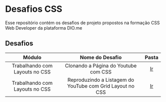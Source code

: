# Desafios CSS
Esse repositório contém os desafios de projeto propostos na formação CSS Web Developer da plataforma DIO.me

## Desafios
| Módulo | Nome do Desafio | Pasta |
|:------:|:---------------:|:----:|
| Trabalhando com Layouts no CSS | Clonando a Página do Youtube com CSS | [Ir](/desafio-flexbox/ABOUT.md)
| Trabalhando com Layouts no CSS | Reproduzindo a Listagem do YouTube com Grid Layout no CSS | [Ir](/desafio-grid/ABOUT.md) 